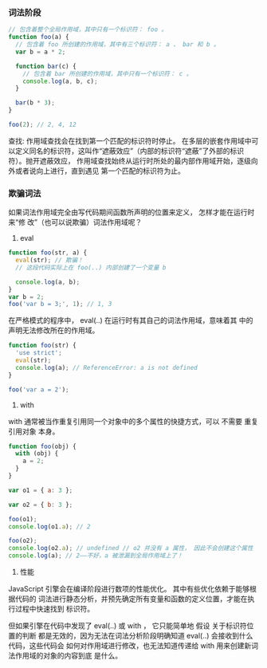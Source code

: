 ### 词法阶段

```js
// 包含着整个全局作用域，其中只有一个标识符： foo 。
function foo(a) {
  // 包含着 foo 所创建的作用域，其中有三个标识符： a 、 bar 和 b 。
  var b = a * 2;

  function bar(c) {
    // 包含着 bar 所创建的作用域，其中只有一个标识符： c 。
    console.log(a, b, c);
  }

  bar(b * 3);
}

foo(2); // 2, 4, 12
```

查找: 作用域查找会在找到第一个匹配的标识符时停止。 在多层的嵌套作用域中可以定义同名的标识符，这叫作“遮蔽效应”（内部的标识符“遮蔽”了外部的标识符）。抛开遮蔽效应， 作用域查找始终从运行时所处的最内部作用域开始，逐级向外或者说向上进行，直到遇见 第一个匹配的标识符为止。

### 欺骗词法

如果词法作用域完全由写代码期间函数所声明的位置来定义， 怎样才能在运行时来“修 改”（也可以说欺骗）词法作用域呢？

1.  eval

```js
function foo(str, a) {
  eval(str); // 欺骗！
  // 这段代码实际上在 foo(..) 内部创建了一个变量 b

  console.log(a, b);
}
var b = 2;
foo('var b = 3;', 1); // 1, 3
```

在严格模式的程序中， eval(..) 在运行时有其自己的词法作用域，意味着其 中的声明无法修改所在的作用域。

```js
function foo(str) {
  'use strict';
  eval(str);
  console.log(a); // ReferenceError: a is not defined
}

foo('var a = 2');
```

1.  with

with 通常被当作重复引用同一个对象中的多个属性的快捷方式，可以 不需要 重复引用对象 本身。

```js
function foo(obj) {
  with (obj) {
    a = 2;
  }
}

var o1 = { a: 3 };

var o2 = { b: 3 };

foo(o1);
console.log(o1.a); // 2

foo(o2);
console.log(o2.a); // undefined // o2 并没有 a 属性， 因此不会创建这个属性
console.log(a); // 2——不好，a 被泄漏到全局作用域上了！
```

1.  性能

JavaScript 引擎会在编译阶段进行数项的性能优化。 其中有些优化依赖于能够根据代码的 词法进行静态分析，并预先确定所有变量和函数的定义位置，才能在执行过程中快速找到 标识符。

但如果引擎在代码中发现了 eval(..) 或 with ， 它只能简单地 假设 关于标识符位置的判断 都是无效的，因为无法在词法分析阶段明确知道 eval(..) 会接收到什么代码，这些代码会 如何对作用域进行修改，也无法知道传递给 with 用来创建新词法作用域的对象的内容到底 是什么。
